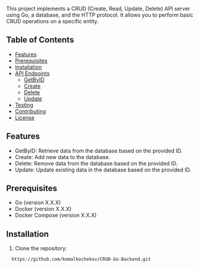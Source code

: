 
This project implements a CRUD (Create, Read, Update, Delete) API server using Go, a database, and the HTTP protocol. It allows you to perform basic CRUD operations on a specific entity.

## Table of Contents
- [Features](#features)
- [Prerequisites](#prerequisites)
- [Installation](#installation)
- [API Endpoints](#api-endpoints)
  - [GetByID](#getbyid)
  - [Create](#create)
  - [Delete](#delete)
  - [Update](#update)
- [Testing](#testing)
- [Contributing](#contributing)
- [License](#license)

## Features

- GetByID: Retrieve data from the database based on the provided ID.
- Create: Add new data to the database.
- Delete: Remove data from the database based on the provided ID.
- Update: Update existing data in the database based on the provided ID.

## Prerequisites

- Go (version X.X.X)
- Docker (version X.X.X)
- Docker Compose (version X.X.X)

## Installation

1. Clone the repository:
  ```bash
    https://github.com/kemalkochekov/CRUD-Go-Backend.git
  ```

